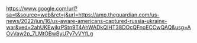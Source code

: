 https://www.google.com/url?sa=t&source=web&rct=j&url=https://amp.theguardian.com/us-news/2022/jun/16/us-aware-americans-captured-russia-ukraine-war&ved=2ahUKEwjkrPStn9T4AhWADkQIHT38DOcQFnoECCwQAQ&usg=AOvVaw2p_7LMtOBwByU7y7vVYfLg

